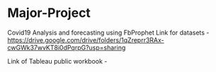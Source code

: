 # Major-Project

Covid19 Analysis and forecasting using FbProphet Link for datasets -
https://drive.google.com/drive/folders/1qZreprr3RAx-cwGWk37wvKT8i0dPqrpG?usp=sharing

Link of Tableau public workbook - 

